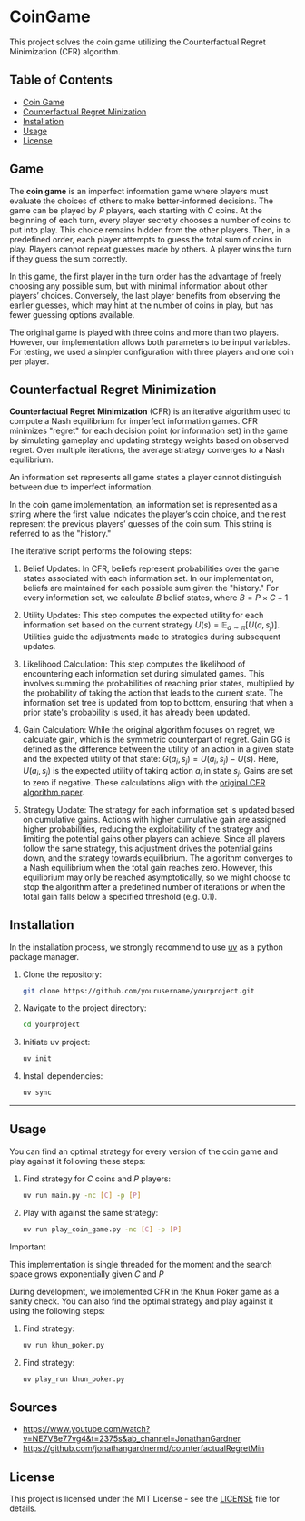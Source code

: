 # CoinGame
This project solves the coin game utilizing the Counterfactual Regret Minimization (CFR) algorithm.

## Table of Contents
- [Coin Game](#game)
- [Counterfactual Regret Minization](#counterfactual-regret-minimization)
- [Installation](#installation)
- [Usage](#usage)
- [License](#license)

## Game

The **coin game** is an imperfect information game where players must evaluate the choices of others to make better-informed decisions. The game can be played by $P$ players, each starting with $C$ coins. At the beginning of each turn, every player secretly chooses a number of coins to put into play. This choice remains hidden from the other players. Then, in a predefined order, each player attempts to guess the total sum of coins in play. Players cannot repeat guesses made by others. A player wins the turn if they guess the sum correctly.

In this game, the first player in the turn order has the advantage of freely choosing any possible sum, but with minimal information about other players’ choices. Conversely, the last player benefits from observing the earlier guesses, which may hint at the number of coins in play, but has fewer guessing options available.

The original game is played with three coins and more than two players. However, our implementation allows both parameters to be input variables. For testing, we used a simpler configuration with three players and one coin per player.

## Counterfactual Regret Minimization

**Counterfactual Regret Minimization** (CFR) is an iterative algorithm used to compute a Nash equilibrium for imperfect information games. CFR minimizes "regret" for each decision point (or information set) in the game by simulating gameplay and updating strategy weights based on observed regret. Over multiple iterations, the average strategy converges to a Nash equilibrium.

An information set represents all game states a player cannot distinguish between due to imperfect information.

In the coin game implementation, an information set is represented as a string where the first value indicates the player’s coin choice, and the rest represent the previous players’ guesses of the coin sum. This string is referred to as the "history."

The iterative script performs the following steps:

1. Belief Updates:
In CFR, beliefs represent probabilities over the game states associated with each information set. In our implementation, beliefs are maintained for each possible sum given the "history." For every information set, we calculate $B$ belief states, where $B = P \times C + 1$ 

2. Utility Updates:
This step computes the expected utility for each information set based on the current strategy $U(s) = \mathbb{E}_{a \sim \pi}[U(a, s_j)]$. Utilities guide the adjustments made to strategies during subsequent updates.

3. Likelihood Calculation:
This step computes the likelihood of encountering each information set during simulated games. This involves summing the probabilities of reaching prior states, multiplied by the probability of taking the action that leads to the current state. The information set tree is updated from top to bottom, ensuring that when a prior state's probability is used, it has already been updated.

4. Gain Calculation:
While the original algorithm focuses on regret, we calculate gain, which is the symmetric counterpart of regret. Gain GG is defined as the difference between the utility of an action in a given state and the expected utility of that state: $G(a_i, s_j) = U(a_i, s_j) - U(s)$. Here, $U(a_i, s_j)$ is the expected utility of taking action $a_i$​ in state $s_j$​. Gains are set to zero if negative. These calculations align with the [original CFR algorithm paper](https://www.ma.imperial.ac.uk/~dturaev/neller-lanctot.pdf).

5. Strategy Update:
The strategy for each information set is updated based on cumulative gains. Actions with higher cumulative gain are assigned higher probabilities, reducing the exploitability of the strategy and limiting the potential gains other players can achieve. Since all players follow the same strategy, this adjustment drives the potential gains down, and the strategy towards equilibrium. The algorithm converges to a Nash equilibrium when the total gain reaches zero. However, this equilibrium may only be reached asymptotically, so we might choose to stop the algorithm after a predefined number of iterations or when the total gain falls below a specified threshold (e.g. $0.1$).

## Installation

In the installation process, we strongly recommend to use [uv](https://docs.astral.sh/uv/) as a python package manager.

1. Clone the repository:
   ```bash
   git clone https://github.com/yourusername/yourproject.git
   ```
2. Navigate to the project directory:
   ```bash
   cd yourproject
   ```
4. Initiate uv project:
   ```bash
   uv init
   ```

5. Install dependencies:
   ```bash
   uv sync
   ```

---

## Usage

You can find an optimal strategy for every version of the coin game and play against it following these steps:

1. Find strategy for $C$ coins and $P$ players:
   ```bash
   uv run main.py -nc [C] -p [P]
   ```
   
2. Play with against the same strategy:
   ```bash
   uv run play_coin_game.py -nc [C] -p [P]
   ```

> [!IMPORTANT]
> This implementation is single threaded for the moment and the search space grows exponentially given $C$ and $P$


During development, we implemented CFR in the Khun Poker game as a sanity check. You can also find the optimal strategy and play against it using the following steps:

1. Find strategy:
   ```bash
   uv run khun_poker.py
   ```
2. Find strategy:
   ```bash
   uv play_run khun_poker.py
   ```

## Sources

- https://www.youtube.com/watch?v=NE7V8e77vg4&t=2375s&ab_channel=JonathanGardner
- https://github.com/jonathangardnermd/counterfactualRegretMin

## License
This project is licensed under the MIT License - see the [LICENSE](LICENSE) file for details.

